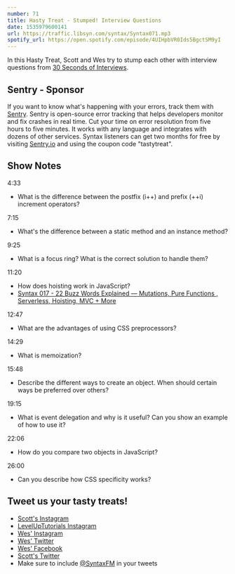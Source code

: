 ```yaml
---
number: 71
title: Hasty Treat - Stumped! Interview Questions
date: 1535979600141
url: https://traffic.libsyn.com/syntax/Syntax071.mp3
spotify_url: https://open.spotify.com/episode/4UIHpbVR0Ids5BgctSM9yI
---
```


In this Hasty Treat, Scott and Wes try to stump each other with interview questions from [30 Seconds of Interviews](https://30secondsofinterviews.org/).

## Sentry - Sponsor

If you want to know what's happening with your errors, track them with [Sentry](https://sentry.io/). Sentry is open-source error tracking that helps developers monitor and fix crashes in real time. Cut your time on error resolution from five hours to five minutes. It works with any language and integrates with dozens of other services. Syntax listeners can get two months for free by visiting [Sentry.io](https://sentry.io/) and using the coupon code "tastytreat".

## Show Notes

4:33

* What is the difference between the postfix (i++) and prefix (++i) increment operators?

7:15

* What's the difference between a static method and an instance method?

9:25

* What is a focus ring? What is the correct solution to handle them?

11:20

* How does hoisting work in JavaScript?
* [Syntax 017 - 22 Buzz Words Explained — Mutations, Pure Functions , Serverless, Hoisting, MVC + More](https://syntax.fm/show/017/22-buzz-words-explained-mutations-pure-functions-serverless-hoisting-mvc-more)

12:47

* What are the advantages of using CSS preprocessors?

14:29

* What is memoization?

15:48

* Describe the different ways to create an object. When should certain ways be preferred over others?

19:15

* What is event delegation and why is it useful? Can you show an example of how to use it?

22:06

* How do you compare two objects in JavaScript?

26:00

* Can you describe how CSS specificity works?


## Tweet us your tasty treats!

* [Scott's Instagram](https://www.instagram.com/stolinski/)
* [LevelUpTutorials Instagram](https://www.instagram.com/LevelUpTutorials/)
* [Wes' Instagram](https://www.instagram.com/wesbos/)
* [Wes' Twitter](https://twitter.com/wesbos)
* [Wes' Facebook](https://www.facebook.com/wesbos.developer)
* [Scott's Twitter](https://twitter.com/stolinski)
* Make sure to include [@SyntaxFM](https://twitter.com/SyntaxFM) in your tweets
